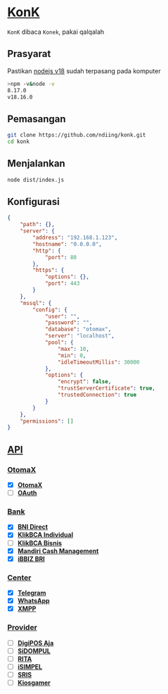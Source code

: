 # [KonK]()

`KonK` dibaca `Konek`, pakai qalqalah

## Prasyarat

Pastikan [nodejs v18](https://nodejs.org/dist/v18.16.1/node-v18.16.1-x64.msi) sudah terpasang pada komputer 

```bash
>npm -v&node -v
8.17.0
v18.16.0
```

## Pemasangan

```bash
git clone https://github.com/ndiing/konk.git
cd konk
```

## Menjalankan

```bash
node dist/index.js
```

## Konfigurasi

```json
{
    "path": {},
    "server": {
        "address": "192.168.1.123",
        "hostname": "0.0.0.0",
        "http": {
            "port": 80
        },
        "https": {
            "options": {},
            "port": 443
        }
    },
    "mssql": {
        "config": {
            "user": "",
            "password": "",
            "database": "otomax",
            "server": "localhost",
            "pool": {
                "max": 10,
                "min": 0,
                "idleTimeoutMillis": 30000
            },
            "options": {
                "encrypt": false,
                "trustServerCertificate": true,
                "trustedConnection": true
            }
        }
    },
    "permissions": []
}

```

## [API]()

### [OtomaX]()

-   [x] **[OtomaX](./src/api/otomax/rest.http)**
-   [ ] **[OAuth](./src/api/auth/rest.http)**

### [Bank]()

-   [x] **[BNI Direct](./src/api/bank/bnidirect.rest.http)**
-   [x] **[KlikBCA Individual](./src/api/bank/ibank.rest.http)**
-   [ ] **[KlikBCA Bisnis](./src/api/bank/klikbca.rest.http)**
-   [x] **[Mandiri Cash Management](./src/api/bank/mcm2.rest.http)**
-   [x] **[iBBIZ BRI](./src/api/bank/newbiz.rest.http)**

### [Center]()

-   [x] **[Telegram](./src/api/center/telegram.rest.http)**
-   [x] **[WhatsApp](./src/api/center/whatsapp.rest.http)**
-   [x] **[XMPP](./src/api/center/xmpp.rest.http)**

### [Provider]()

-   [ ] **[DigiPOS Aja](./src/api/digiposaja/rest.http)**
-   [ ] **[SiDOMPUL](./src/api/sidompul/rest.http)**
-   [ ] **[RITA](./src/api/rita/rest.http)**
-   [ ] **[iSIMPEL](./src/api/isimpel/rest.http)**
-   [ ] **[SRIS](./src/api/sris/rest.http)**
-   [ ] **[Kiosgamer](./src/api/kiosgamer/rest.http)**
